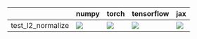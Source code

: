 |                   | numpy                                                                                                                                                                              | torch                                                                                                                                                                                  | tensorflow                                                                                                                                                                             | jax                                                                                                                                                                                |
|:------------------|:-----------------------------------------------------------------------------------------------------------------------------------------------------------------------------------|:---------------------------------------------------------------------------------------------------------------------------------------------------------------------------------------|:---------------------------------------------------------------------------------------------------------------------------------------------------------------------------------------|:-----------------------------------------------------------------------------------------------------------------------------------------------------------------------------------|
| test_l2_normalize | <a href="https://github.com/unifyai/ivy/actions/runs/4067003565/jobs/7003870810" rel="noopener noreferrer" target="_blank"><img src=https://img.shields.io/badge/-failure-red></a> | <a href="https://github.com/unifyai/ivy/actions/runs/4067003565/jobs/7003873795" rel="noopener noreferrer" target="_blank"><img src=https://img.shields.io/badge/-success-success></a> | <a href="https://github.com/unifyai/ivy/actions/runs/4000590073/jobs/6865898075" rel="noopener noreferrer" target="_blank"><img src=https://img.shields.io/badge/-success-success></a> | <a href="https://github.com/unifyai/ivy/actions/runs/4000590073/jobs/6865898075" rel="noopener noreferrer" target="_blank"><img src=https://img.shields.io/badge/-failure-red></a> |